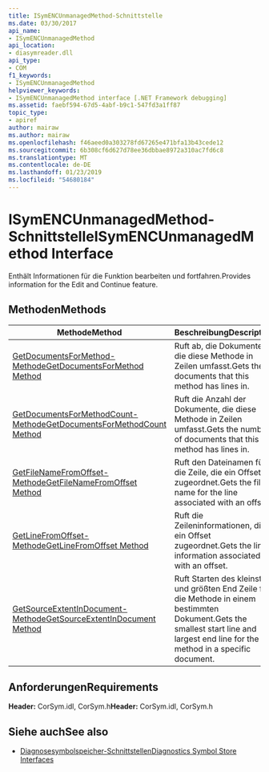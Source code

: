```yaml
---
title: ISymENCUnmanagedMethod-Schnittstelle
ms.date: 03/30/2017
api_name:
- ISymENCUnmanagedMethod
api_location:
- diasymreader.dll
api_type:
- COM
f1_keywords:
- ISymENCUnmanagedMethod
helpviewer_keywords:
- ISymENCUnmanagedMethod interface [.NET Framework debugging]
ms.assetid: faebf594-67d5-4abf-b9c1-547fd3a1ff87
topic_type:
- apiref
author: mairaw
ms.author: mairaw
ms.openlocfilehash: f46aeed0a303278fd67265e471bfa13b43cede12
ms.sourcegitcommit: 6b308cf6d627d78ee36dbbae8972a310ac7fd6c8
ms.translationtype: MT
ms.contentlocale: de-DE
ms.lasthandoff: 01/23/2019
ms.locfileid: "54680184"
---
```

# <a name="isymencunmanagedmethod-interface"></a><span data-ttu-id="687af-102">ISymENCUnmanagedMethod-Schnittstelle</span><span class="sxs-lookup"><span data-stu-id="687af-102">ISymENCUnmanagedMethod Interface</span></span>
<span data-ttu-id="687af-103">Enthält Informationen für die Funktion bearbeiten und fortfahren.</span><span class="sxs-lookup"><span data-stu-id="687af-103">Provides information for the Edit and Continue feature.</span></span>  
  
## <a name="methods"></a><span data-ttu-id="687af-104">Methoden</span><span class="sxs-lookup"><span data-stu-id="687af-104">Methods</span></span>  
  
|<span data-ttu-id="687af-105">Methode</span><span class="sxs-lookup"><span data-stu-id="687af-105">Method</span></span>|<span data-ttu-id="687af-106">Beschreibung</span><span class="sxs-lookup"><span data-stu-id="687af-106">Description</span></span>|  
|------------|-----------------|  
|[<span data-ttu-id="687af-107">GetDocumentsForMethod-Methode</span><span class="sxs-lookup"><span data-stu-id="687af-107">GetDocumentsForMethod Method</span></span>](../../../../docs/framework/unmanaged-api/diagnostics/isymencunmanagedmethod-getdocumentsformethod-method.md)|<span data-ttu-id="687af-108">Ruft ab, die Dokumente, die diese Methode in Zeilen umfasst.</span><span class="sxs-lookup"><span data-stu-id="687af-108">Gets the documents that this method has lines in.</span></span>|  
|[<span data-ttu-id="687af-109">GetDocumentsForMethodCount-Methode</span><span class="sxs-lookup"><span data-stu-id="687af-109">GetDocumentsForMethodCount Method</span></span>](../../../../docs/framework/unmanaged-api/diagnostics/isymencunmanagedmethod-getdocumentsformethodcount-method.md)|<span data-ttu-id="687af-110">Ruft die Anzahl der Dokumente, die diese Methode in Zeilen umfasst.</span><span class="sxs-lookup"><span data-stu-id="687af-110">Gets the number of documents that this method has lines in.</span></span>|  
|[<span data-ttu-id="687af-111">GetFileNameFromOffset-Methode</span><span class="sxs-lookup"><span data-stu-id="687af-111">GetFileNameFromOffset Method</span></span>](../../../../docs/framework/unmanaged-api/diagnostics/isymencunmanagedmethod-getfilenamefromoffset-method.md)|<span data-ttu-id="687af-112">Ruft den Dateinamen für die Zeile, die ein Offset zugeordnet.</span><span class="sxs-lookup"><span data-stu-id="687af-112">Gets the file name for the line associated with an offset.</span></span>|  
|[<span data-ttu-id="687af-113">GetLineFromOffset-Methode</span><span class="sxs-lookup"><span data-stu-id="687af-113">GetLineFromOffset Method</span></span>](../../../../docs/framework/unmanaged-api/diagnostics/isymencunmanagedmethod-getlinefromoffset-method.md)|<span data-ttu-id="687af-114">Ruft die Zeileninformationen, die ein Offset zugeordnet.</span><span class="sxs-lookup"><span data-stu-id="687af-114">Gets the line information associated with an offset.</span></span>|  
|[<span data-ttu-id="687af-115">GetSourceExtentInDocument-Methode</span><span class="sxs-lookup"><span data-stu-id="687af-115">GetSourceExtentInDocument Method</span></span>](../../../../docs/framework/unmanaged-api/diagnostics/isymencunmanagedmethod-getsourceextentindocument-method.md)|<span data-ttu-id="687af-116">Ruft Starten des kleinsten und größten End Zeile für die Methode in einem bestimmten Dokument.</span><span class="sxs-lookup"><span data-stu-id="687af-116">Gets the smallest start line and largest end line for the method in a specific document.</span></span>|  
  
## <a name="requirements"></a><span data-ttu-id="687af-117">Anforderungen</span><span class="sxs-lookup"><span data-stu-id="687af-117">Requirements</span></span>  
 <span data-ttu-id="687af-118">**Header:** CorSym.idl, CorSym.h</span><span class="sxs-lookup"><span data-stu-id="687af-118">**Header:** CorSym.idl, CorSym.h</span></span>  
  
## <a name="see-also"></a><span data-ttu-id="687af-119">Siehe auch</span><span class="sxs-lookup"><span data-stu-id="687af-119">See also</span></span>
- [<span data-ttu-id="687af-120">Diagnosesymbolspeicher-Schnittstellen</span><span class="sxs-lookup"><span data-stu-id="687af-120">Diagnostics Symbol Store Interfaces</span></span>](../../../../docs/framework/unmanaged-api/diagnostics/diagnostics-symbol-store-interfaces.md)
